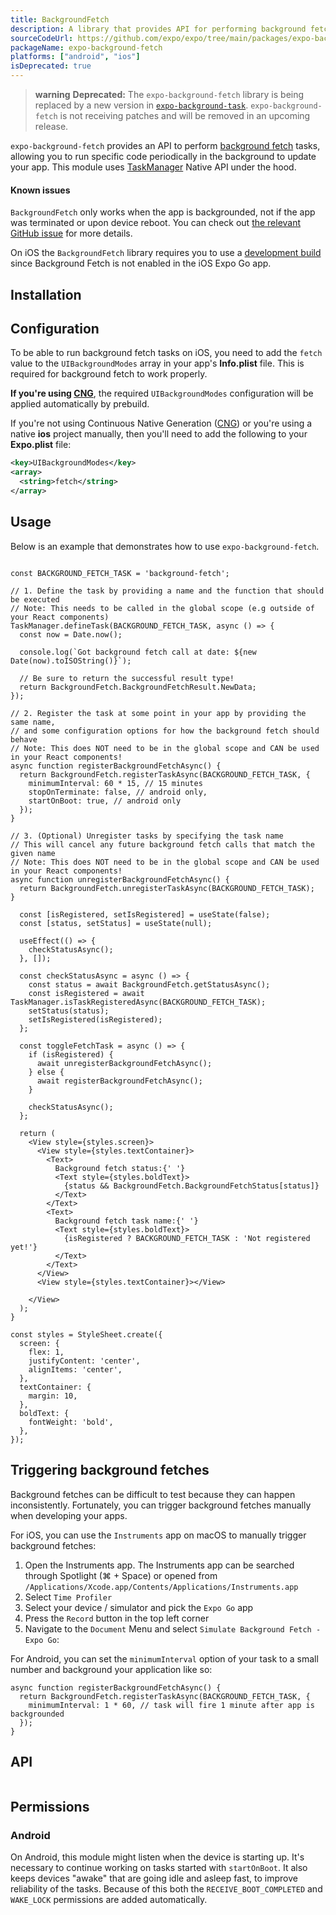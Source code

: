 ```yaml
---
title: BackgroundFetch
description: A library that provides API for performing background fetch tasks.
sourceCodeUrl: https://github.com/expo/expo/tree/main/packages/expo-background-fetch
packageName: expo-background-fetch
platforms: ["android", "ios"]
isDeprecated: true
---
```


> **warning** **Deprecated:** The `expo-background-fetch` library is being replaced by a new version in [`expo-background-task`](background-task.md). `expo-background-fetch` is not receiving patches and will be removed in an upcoming release.

`expo-background-fetch` provides an API to perform [background fetch](https://developer.apple.com/documentation/uikit/core_app/managing_your_app_s_life_cycle/preparing_your_app_to_run_in_the_background/updating_your_app_with_background_app_refresh) tasks, allowing you to run specific code periodically in the background to update your app. This module uses [TaskManager](task-manager.md) Native API under the hood.

#### Known issues&ensp;

`BackgroundFetch` only works when the app is backgrounded, not if the app was terminated or upon device reboot. You can check out [the relevant GitHub issue](https://github.com/expo/expo/issues/3582) for more details.

On iOS the `BackgroundFetch` library requires you to use a [development build](/develop/development-builds/introduction/) since Background Fetch is not enabled in the iOS Expo Go app.

## Installation

## Configuration&ensp;

To be able to run background fetch tasks on iOS, you need to add the `fetch` value to the `UIBackgroundModes` array in your app's **Info.plist** file. This is required for background fetch to work properly.

**If you're using [CNG](/workflow/continuous-native-generation/)**, the required `UIBackgroundModes` configuration will be applied automatically by prebuild.

If you're not using Continuous Native Generation ([CNG](/workflow/continuous-native-generation/)) or you're using a native **ios** project manually, then you'll need to add the following to your **Expo.plist** file:

```xml ios/project-name/Supporting/Expo.plist
<key>UIBackgroundModes</key>
<array>
  <string>fetch</string>
</array>
```

## Usage

Below is an example that demonstrates how to use `expo-background-fetch`.

```tsx

const BACKGROUND_FETCH_TASK = 'background-fetch';

// 1. Define the task by providing a name and the function that should be executed
// Note: This needs to be called in the global scope (e.g outside of your React components)
TaskManager.defineTask(BACKGROUND_FETCH_TASK, async () => {
  const now = Date.now();

  console.log(`Got background fetch call at date: ${new Date(now).toISOString()}`);

  // Be sure to return the successful result type!
  return BackgroundFetch.BackgroundFetchResult.NewData;
});

// 2. Register the task at some point in your app by providing the same name,
// and some configuration options for how the background fetch should behave
// Note: This does NOT need to be in the global scope and CAN be used in your React components!
async function registerBackgroundFetchAsync() {
  return BackgroundFetch.registerTaskAsync(BACKGROUND_FETCH_TASK, {
    minimumInterval: 60 * 15, // 15 minutes
    stopOnTerminate: false, // android only,
    startOnBoot: true, // android only
  });
}

// 3. (Optional) Unregister tasks by specifying the task name
// This will cancel any future background fetch calls that match the given name
// Note: This does NOT need to be in the global scope and CAN be used in your React components!
async function unregisterBackgroundFetchAsync() {
  return BackgroundFetch.unregisterTaskAsync(BACKGROUND_FETCH_TASK);
}

  const [isRegistered, setIsRegistered] = useState(false);
  const [status, setStatus] = useState(null);

  useEffect(() => {
    checkStatusAsync();
  }, []);

  const checkStatusAsync = async () => {
    const status = await BackgroundFetch.getStatusAsync();
    const isRegistered = await TaskManager.isTaskRegisteredAsync(BACKGROUND_FETCH_TASK);
    setStatus(status);
    setIsRegistered(isRegistered);
  };

  const toggleFetchTask = async () => {
    if (isRegistered) {
      await unregisterBackgroundFetchAsync();
    } else {
      await registerBackgroundFetchAsync();
    }

    checkStatusAsync();
  };

  return (
    <View style={styles.screen}>
      <View style={styles.textContainer}>
        <Text>
          Background fetch status:{' '}
          <Text style={styles.boldText}>
            {status && BackgroundFetch.BackgroundFetchStatus[status]}
          </Text>
        </Text>
        <Text>
          Background fetch task name:{' '}
          <Text style={styles.boldText}>
            {isRegistered ? BACKGROUND_FETCH_TASK : 'Not registered yet!'}
          </Text>
        </Text>
      </View>
      <View style={styles.textContainer}></View>
      
    </View>
  );
}

const styles = StyleSheet.create({
  screen: {
    flex: 1,
    justifyContent: 'center',
    alignItems: 'center',
  },
  textContainer: {
    margin: 10,
  },
  boldText: {
    fontWeight: 'bold',
  },
});
```

## Triggering background fetches

Background fetches can be difficult to test because they can happen inconsistently. Fortunately, you can trigger background fetches manually when developing your apps.

For iOS, you can use the `Instruments` app on macOS to manually trigger background fetches:

1. Open the Instruments app. The Instruments app can be searched through Spotlight (⌘ + Space) or opened from `/Applications/Xcode.app/Contents/Applications/Instruments.app`
2. Select `Time Profiler`
3. Select your device / simulator and pick the `Expo Go` app
4. Press the `Record` button in the top left corner
5. Navigate to the `Document` Menu and select `Simulate Background Fetch - Expo Go`:

For Android, you can set the `minimumInterval` option of your task to a small number and background your application like so:

```tsx
async function registerBackgroundFetchAsync() {
  return BackgroundFetch.registerTaskAsync(BACKGROUND_FETCH_TASK, {
    minimumInterval: 1 * 60, // task will fire 1 minute after app is backgrounded
  });
}
```

## API

```js

```

## Permissions

### Android

On Android, this module might listen when the device is starting up. It's necessary to continue working on tasks started with `startOnBoot`. It also keeps devices "awake" that are going idle and asleep fast, to improve reliability of the tasks. Because of this both the `RECEIVE_BOOT_COMPLETED` and `WAKE_LOCK` permissions are added automatically.